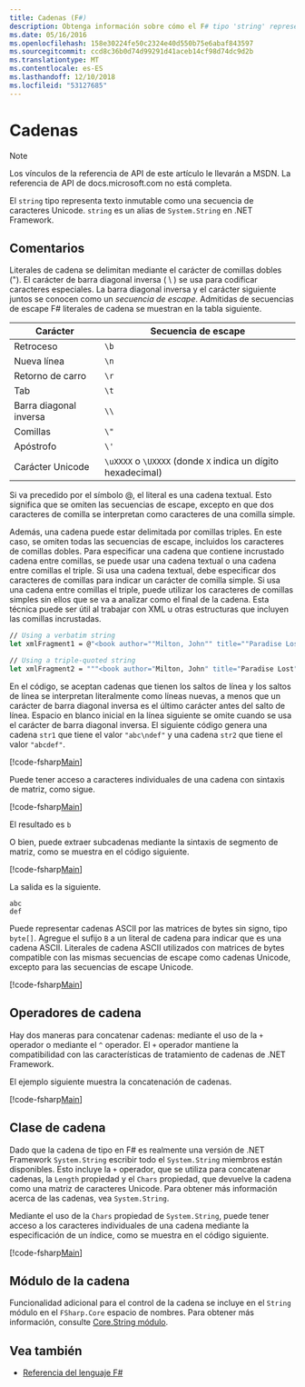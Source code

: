 ```yaml
---
title: Cadenas (F#)
description: Obtenga información sobre cómo el F# tipo 'string' representa texto inmutable como una secuencia de caracteres Unicode.
ms.date: 05/16/2016
ms.openlocfilehash: 158e30224fe50c2324e40d550b75e6abaf843597
ms.sourcegitcommit: ccd8c36b0d74d99291d41aceb14cf98d74dc9d2b
ms.translationtype: MT
ms.contentlocale: es-ES
ms.lasthandoff: 12/10/2018
ms.locfileid: "53127685"
---
```

# <a name="strings"></a>Cadenas

> [!NOTE]
> Los vínculos de la referencia de API de este artículo le llevarán a MSDN.  La referencia de API de docs.microsoft.com no está completa.

El `string` tipo representa texto inmutable como una secuencia de caracteres Unicode. `string` es un alias de `System.String` en .NET Framework.

## <a name="remarks"></a>Comentarios

Literales de cadena se delimitan mediante el carácter de comillas dobles ("). El carácter de barra diagonal inversa ( \\ ) se usa para codificar caracteres especiales. La barra diagonal inversa y el carácter siguiente juntos se conocen como un *secuencia de escape*. Admitidas de secuencias de escape F# literales de cadena se muestran en la tabla siguiente.

|Carácter|Secuencia de escape|
|---------|---------------|
|Retroceso|`\b`|
|Nueva línea|`\n`|
|Retorno de carro|`\r`|
|Tab|`\t`|
|Barra diagonal inversa|`\\`|
|Comillas|`\"`|
|Apóstrofo|`\'`|
|Carácter Unicode|`\uXXXX` o `\UXXXX` (donde `X` indica un dígito hexadecimal)|

Si va precedido por el símbolo @, el literal es una cadena textual. Esto significa que se omiten las secuencias de escape, excepto en que dos caracteres de comilla se interpretan como caracteres de una comilla simple.

Además, una cadena puede estar delimitada por comillas triples. En este caso, se omiten todas las secuencias de escape, incluidos los caracteres de comillas dobles. Para especificar una cadena que contiene incrustado cadena entre comillas, se puede usar una cadena textual o una cadena entre comillas el triple. Si usa una cadena textual, debe especificar dos caracteres de comillas para indicar un carácter de comilla simple. Si usa una cadena entre comillas el triple, puede utilizar los caracteres de comillas simples sin ellos que se va a analizar como el final de la cadena. Esta técnica puede ser útil al trabajar con XML u otras estructuras que incluyen las comillas incrustadas.

```fsharp
// Using a verbatim string
let xmlFragment1 = @"<book author=""Milton, John"" title=""Paradise Lost"">"

// Using a triple-quoted string
let xmlFragment2 = """<book author="Milton, John" title="Paradise Lost">"""
```

En el código, se aceptan cadenas que tienen los saltos de línea y los saltos de línea se interpretan literalmente como líneas nuevas, a menos que un carácter de barra diagonal inversa es el último carácter antes del salto de línea. Espacio en blanco inicial en la línea siguiente se omite cuando se usa el carácter de barra diagonal inversa. El siguiente código genera una cadena `str1` que tiene el valor `"abc\ndef"` y una cadena `str2` que tiene el valor `"abcdef"`.

[!code-fsharp[Main](../../../samples/snippets/fsharp/lang-ref-1/snippet1001.fs)]

Puede tener acceso a caracteres individuales de una cadena con sintaxis de matriz, como sigue.

[!code-fsharp[Main](../../../samples/snippets/fsharp/lang-ref-1/snippet1002.fs)]

El resultado es `b`

O bien, puede extraer subcadenas mediante la sintaxis de segmento de matriz, como se muestra en el código siguiente.

[!code-fsharp[Main](../../../samples/snippets/fsharp/lang-ref-1/snippet1003.fs)]

La salida es la siguiente.

```
abc
def
```

Puede representar cadenas ASCII por las matrices de bytes sin signo, tipo `byte[]`. Agregue el sufijo `B` a un literal de cadena para indicar que es una cadena ASCII. Literales de cadena ASCII utilizados con matrices de bytes compatible con las mismas secuencias de escape como cadenas Unicode, excepto para las secuencias de escape Unicode.

[!code-fsharp[Main](../../../samples/snippets/fsharp/lang-ref-1/snippet1004.fs)]

## <a name="string-operators"></a>Operadores de cadena

Hay dos maneras para concatenar cadenas: mediante el uso de la `+` operador o mediante el `^` operador. El `+` operador mantiene la compatibilidad con las características de tratamiento de cadenas de .NET Framework.

El ejemplo siguiente muestra la concatenación de cadenas.

[!code-fsharp[Main](../../../samples/snippets/fsharp/lang-ref-1/snippet1006.fs)]

## <a name="string-class"></a>Clase de cadena

Dado que la cadena de tipo en F# es realmente una versión de .NET Framework `System.String` escribir todo el `System.String` miembros están disponibles. Esto incluye la `+` operador, que se utiliza para concatenar cadenas, la `Length` propiedad y el `Chars` propiedad, que devuelve la cadena como una matriz de caracteres Unicode. Para obtener más información acerca de las cadenas, vea `System.String`.

Mediante el uso de la `Chars` propiedad de `System.String`, puede tener acceso a los caracteres individuales de una cadena mediante la especificación de un índice, como se muestra en el código siguiente.

[!code-fsharp[Main](../../../samples/snippets/fsharp/lang-ref-1/snippet1005.fs)]

## <a name="string-module"></a>Módulo de la cadena

Funcionalidad adicional para el control de la cadena se incluye en el `String` módulo en el `FSharp.Core` espacio de nombres. Para obtener más información, consulte [Core.String módulo](https://msdn.microsoft.com/visualfsharpdocs/conceptual/core.string-module-%5bfsharp%5d).

## <a name="see-also"></a>Vea también

- [Referencia del lenguaje F#](index.md)
